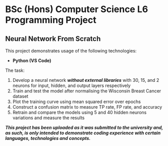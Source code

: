 # BSc (Hons) Computer Science L6 Programming Project
## Neural Network From Scratch

This project demonstrates usage of the following technologies:
* __Python (VS Code)__

The task:
1. Develop a neural network ___without external libraries___ with 30, 15, and 2 neurons for input, hidden, and output layers respectively
2. Train and test the model after normalising the Wisconsin Breast Cancer dataset
3. Plot the training curve using mean squared error over epochs
4. Construct a confusion matrix to measure TP rate, FP rate, and accuracy
5. Retrain and compare the models using 5 and 40 hidden neurons variations and measure the results

___This project has been uploaded as it was submitted to the university and, as such, is only intended to demonstrate coding experience with certain languages, technologies and concepts.___
